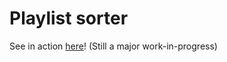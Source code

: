 # Playlist sorter
See in action [here](https://playlist-ranker-bzb7b2jop-adam-shaws-projects-8a5e8448.vercel.app/)!
(Still a major work-in-progress)

